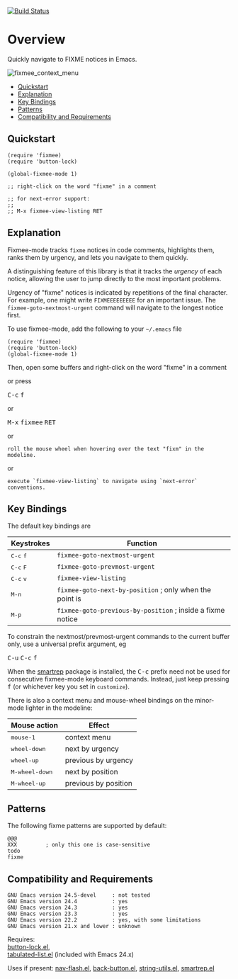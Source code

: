 [![Build Status](https://secure.travis-ci.org/rolandwalker/fixmee.png?branch=master)](http://travis-ci.org/rolandwalker/fixmee)

# Overview

Quickly navigate to FIXME notices in Emacs.

![fixmee_context_menu](https://raw.githubusercontent.com/rolandwalker/fixmee/master/fixmee_context_menu.png)

 * [Quickstart](#quickstart)
 * [Explanation](#explanation)
 * [Key Bindings](#key-bindings)
 * [Patterns](#patterns)
 * [Compatibility and Requirements](#compatibility-and-requirements)

## Quickstart

```elisp
(require 'fixmee)
(require 'button-lock)

(global-fixmee-mode 1)
 
;; right-click on the word "fixme" in a comment
 
;; for next-error support:
;;
;; M-x fixmee-view-listing RET
```

## Explanation

Fixmee-mode tracks `fixme` notices in code comments, highlights them,
ranks them by urgency, and lets you navigate to them quickly.

A distinguishing feature of this library is that it tracks the
*urgency* of each notice, allowing the user to jump directly to
the most important problems.

Urgency of "fixme" notices is indicated by repetitions of the final
character.  For example, one might write `FIXMEEEEEEEEE` for an
important issue.  The `fixmee-goto-nextmost-urgent` command will
navigate to the longest notice first.

To use fixmee-mode, add the following to your `~/.emacs` file

```elisp
(require 'fixmee)
(require 'button-lock)
(global-fixmee-mode 1)
```

Then, open some buffers and right-click on the word "fixme" in a
comment

or press

<kbd>C-c</kbd> <kbd>f</kbd>

or

<kbd>M-x</kbd> <kbd>fixmee</kbd> <kbd>RET</kbd>

or

	roll the mouse wheel when hovering over the text "fixm" in the modeline.

or

	execute `fixmee-view-listing` to navigate using `next-error` conventions.

## Key Bindings

The default key bindings are

Keystrokes                   | Function
-----------------------------|--------------------------------
<kbd>C-c</kbd> <kbd>f</kbd>  | `fixmee-goto-nextmost-urgent`
<kbd>C-c</kbd> <kbd>F</kbd>  | `fixmee-goto-prevmost-urgent`
<kbd>C-c</kbd> <kbd>v</kbd>  | `fixmee-view-listing`
<kbd>M-n</kbd>               | `fixmee-goto-next-by-position`      ; only when the point is
<kbd>M-p</kbd>               | `fixmee-goto-previous-by-position`  ; inside a fixme notice

To constrain the nextmost/prevmost-urgent commands to the current
buffer only, use a universal prefix argument, eg

<kbd>C-u</kbd> <kbd>C-c</kbd> <kbd>f</kbd>

When the [smartrep](http://github.com/myuhe/smartrep.el) package is installed, the <kbd>C-c</kbd> prefix need not
be used for consecutive fixmee-mode keyboard commands.  Instead, just
keep pressing <kbd>f</kbd> (or whichever key you set in `customize`).

There is also a context menu and mouse-wheel bindings on the
minor-mode lighter in the modeline:

Mouse action            | Effect
------------------------|-----------------------
<kbd>mouse-1</kbd>      | context menu
<kbd>wheel-down</kbd>   | next by urgency
<kbd>wheel-up</kbd>     | previous by urgency
<kbd>M-wheel-down</kbd> | next by position
<kbd>M-wheel-up</kbd>   | previous by position

## Patterns

The following fixme patterns are supported by default:

	@@@
	XXX         ; only this one is case-sensitive
	todo
	fixme

## Compatibility and Requirements

	GNU Emacs version 24.5-devel     : not tested
	GNU Emacs version 24.4           : yes
	GNU Emacs version 24.3           : yes
	GNU Emacs version 23.3           : yes
	GNU Emacs version 22.2           : yes, with some limitations
	GNU Emacs version 21.x and lower : unknown

Requires:  
[button-lock.el](http://github.com/rolandwalker/button-lock),  
[tabulated-list.el](http://raw.githubusercontent.com/sigma/tabulated-list.el/master/tabulated-list.el) (included with Emacs 24.x)

Uses if present: [nav-flash.el](http://github.com/rolandwalker/nav-flash), [back-button.el](http://github.com/rolandwalker/back-button), [string-utils.el](http://github.com/rolandwalker/string-utils), [smartrep.el](http://github.com/myuhe/smartrep.el)
